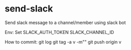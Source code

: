 # send-slack
Send slack message to a channel/member using slack bot

Env:
Set 
SLACK_AUTH_TOKEN
SLACK_CHANNEL_ID

How to commit:
git log
git tag -a v<new version> <latest commit hash from git log> -m"<msg>"
git push origin v<new version> 

